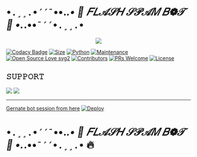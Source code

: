 # `•.¸¸.•´´¯`••._.•   🎀  𝐹𝐿𝒜𝒮𝐻 𝒮𝒫𝒜𝑀 𝐵❁𝒯  🎀   •._.••`¯´´•.¸¸.•`
<p align="center"> 
  <img src="https://telegra.ph/file/1baea99a3404b5f7d2bd3.jpg"> 
</p> 


[![Codacy Badge](https://api.codacy.com/project/badge/Grade/f7c51539e67b483bb8d7749acca51d3a)](https://app.codacy.com/gh/sameerpanthi/deadly-spam-bot?utm_source=github.com&utm_medium=referral&utm_content=sameerpanthi/deadly-spam-bot&utm_campaign=Badge_Grade_Settings) 
[![Size](https://img.shields.io/github/repo-size/sameerpanthi/deadly-spam-bot?style=flat-square&color=green)](https://github.com/sameerpanthi/deadly-spam-bot/) 
[![Python](https://img.shields.io/badge/Python-v3.9-blue)](https://www.python.org/)
[![Maintenance](https://img.shields.io/badge/Maintained%3F-yes-green.svg)](https://github.com/sameerpanthi/deadly-spam-bot/graphs/commit-activity) 
[![Open Source Love svg2](https://badges.frapsoft.com/os/v2/open-source.svg?v=103)](https://github.com/sameerpanthi/deadly-spam-bot) 
[![Contributors](https://img.shields.io/github/contributors/sameerpanthi/deadly-spam-bot?style=flat-square&color=green)](https://github.com/sameerpanthi/deadly-spam-bot/graphs/contributors)
[![PRs Welcome](https://img.shields.io/badge/PRs-welcome-brightgreen.svg?style=flat-square)](https://makeapullrequest.com) 
[![License](https://img.shields.io/badge/License-AGPL-blue)](https://github.com/sameerpanthi/deadly-spam-bot/blob/main/LICENSE) 



## 𝚂𝚄𝙿𝙿𝙾𝚁𝚃 

<a href="https://t.me/NYHNA_SUPPORT"><img src="https://img.shields.io/badge/Join-SUPPORT%20GROUP-red.svg?logo=Telegram"></a> 
<a href="https://t.me/NYHNA_SUPPORT"><img src="https://img.shields.io/badge/Join-SUPPORT%20CHANNEL-red.svg?logo=Telegram"></a> 

------------------------------------------------- 

[Gernate bot session from here](https://replit.com/@Alcoholic-Krish/NYHNA#main.py)
[![Deploy](https://www.herokucdn.com/deploy/button.svg)](https://dashboard.heroku.com/new?template=https://github.com/Nyhna/FLASHSPAMBOT)


# `•.¸¸.•´´¯`••._.•   🎀  𝐹𝐿𝒜𝒮𝐻 𝒮𝒫𝒜𝑀 𝐵❁𝒯  🎀   •._.••`¯´´•.¸¸.•` 🔥
